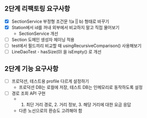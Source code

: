 ## 2단계 리팩토링 요구사항
- [x] SectionService 부정형 조건문 !(a || b) 형태로 바꾸기
- [x] Station에서 id를 꺼내 외부에서 비교하지 말고 직접 물어보기
  - SectionService 개선
- [ ] Section 도메인 생성자 체이닝 적용
- [ ] test에서 필드끼리 비교할 때 usingRecursiveComparison() 사용해보기 
- [ ] LineDaoTest - hasSize(0) 을 isEmpty() 로 개선

## 2단계 기능 요구사항
- [ ] 프로덕션, 테스트용 profile 다르게 설정하기
  - 프로덕션 DB는 로컬에 저장, 테스트 DB는 인메모리로 동작하도록 설정 
- [ ] 경로 조회 API 구현
  - 1. 최단 거리 경로, 2. 거리 정보, 3. 해당 거리에 대한 요금 응답
  -  다른 노선으로의 환승도 고려해야 함
